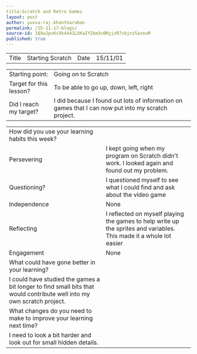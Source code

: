 ```yaml
---
title:Scratch and Retro Games
layout: post
author: yuvva-raj.khantharuban
permalink: /15-11-17-blogs/
source-id: 1QXwJpvKcXk4441LXKaIY2km3u0RyjzR7vbjnz5azeuM
published: true
---
```

<table>
  <tr>
    <td>Title</td>
    <td>Starting Scratch
</td>
    <td>Date</td>
    <td>15/11/01</td>
  </tr>
</table>


<table>
  <tr>
    <td>Starting point:</td>
    <td>Going on to Scratch</td>
  </tr>
  <tr>
    <td>Target for this lesson?</td>
    <td>To be able to go up, down, left, right</td>
  </tr>
  <tr>
    <td>Did I reach my target? </td>
    <td>I did because I found out lots of information on games that I can now put into my scratch project.</td>
  </tr>
</table>


<table>
  <tr>
    <td>How did you use your learning habits this week?</td>
    <td></td>
  </tr>
  <tr>
    <td>Persevering</td>
    <td>I kept going when my program on Scratch didn't work. I looked again and found out my problem.</td>
  </tr>
  <tr>
    <td>Questioning?</td>
    <td>I questioned myself to see what I could find and ask about the video game</td>
  </tr>
  <tr>
    <td>Independence</td>
    <td>None</td>
  </tr>
  <tr>
    <td>Reflecting</td>
    <td>I reflected on myself playing the games to help write up the sprites and variables. This made it a whole lot easier</td>
  </tr>
  <tr>
    <td>Engagement</td>
    <td>None</td>
  </tr>
  <tr>
    <td>What could have gone better in your learning?</td>
    <td></td>
  </tr>
  <tr>
    <td>I could have studied the games a bit longer to find small bits that would contribute well into my own scratch project.</td>
    <td></td>
  </tr>
  <tr>
    <td>What changes do you need to make to improve your learning next time?</td>
    <td></td>
  </tr>
  <tr>
    <td>I need to look a bit harder and look out for small hidden details.</td>
    <td></td>
  </tr>
</table>


